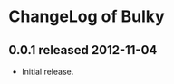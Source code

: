 ChangeLog of Bulky
==================

0.0.1 released 2012-11-04
-------------------------

- Initial release.
